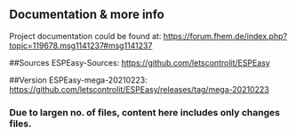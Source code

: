 ## Documentation & more info
Project documentation could be found at: https://forum.fhem.de/index.php?topic=119678.msg1141237#msg1141237

##Sources
ESPEasy-Sources: https://github.com/letscontrolit/ESPEasy

##Version ESPEasy-mega-20210223: 
https://github.com/letscontrolit/ESPEasy/releases/tag/mega-20210223

### Due to largen no. of files, content here includes only changes files.
